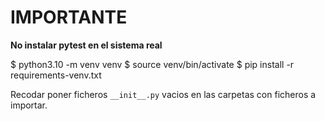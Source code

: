 # IMPORTANTE

**No instalar pytest en el sistema real**

$ python3.10 -m venv venv
$ source venv/bin/activate
$ pip install -r requirements-venv.txt

Recodar poner ficheros `__init__.py` vacios en las carpetas con ficheros a importar.

